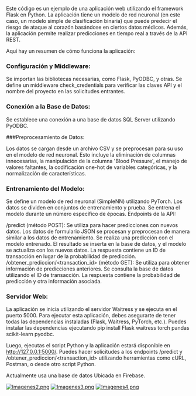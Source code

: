 Este código es un ejemplo de una aplicación web utilizando el framework Flask en Python. La aplicación tiene un modelo de red neuronal (en este caso, un modelo simple de clasificación binaria) que puede predecir el riesgo de ataque al corazón basándose en ciertos datos médicos. Además, la aplicación permite realizar predicciones en tiempo real a través de la API REST.

Aquí hay un resumen de cómo funciona la aplicación:

### Configuración y Middleware:

Se importan las bibliotecas necesarias, como Flask, PyODBC, y otras.
Se define un middleware check_credentials para verificar las claves API y el nombre del proyecto en las solicitudes entrantes.

### Conexión a la Base de Datos:

Se establece una conexión a una base de datos SQL Server utilizando PyODBC.

###Preprocesamiento de Datos:

Los datos se cargan desde un archivo CSV y se preprocesan para su uso en el modelo de red neuronal. Esto incluye la eliminación de columnas innecesarias, la manipulación de la columna 'Blood Pressure', el manejo de valores faltantes, la codificación one-hot de variables categóricas, y la normalización de características.

### Entrenamiento del Modelo:

Se define un modelo de red neuronal (SimpleNN) utilizando PyTorch.
Los datos se dividen en conjuntos de entrenamiento y prueba.
Se entrena el modelo durante un número específico de épocas.
Endpoints de la API:

/predict (método POST): Se utiliza para hacer predicciones con nuevos datos.
Los datos de formulario JSON se procesan y preprocesan de manera similar a los datos de entrenamiento.
Se realiza una predicción con el modelo entrenado.
El resultado se inserta en la base de datos, y el modelo se actualiza con los nuevos datos.
La respuesta contiene un ID de transacción en lugar de la probabilidad de predicción.
/obtener_prediccion/<transaction_id> (método GET): Se utiliza para obtener información de predicciones anteriores.
Se consulta la base de datos utilizando el ID de transacción.
La respuesta contiene la probabilidad de predicción y otra información asociada.

### Servidor Web:

La aplicación se inicia utilizando el servidor Waitress y se ejecuta en el puerto 5000.
Para ejecutar esta aplicación, debes asegurarte de tener todas las dependencias instaladas (Flask, Waitress, PyTorch, etc.). Puedes instalar las dependencias ejecutando pip install Flask waitress torch pandas scikit-learn pyodbc.

Luego, ejecutas el script Python y la aplicación estará disponible en http://127.0.0.1:5000/. Puedes hacer solicitudes a los endpoints /predict y /obtener_prediccion/<transaction_id> utilizando herramientas como cURL, Postman, o desde otro script Python.

Actualmente usa una base de datos Ubicada en Firebase.

[![Imagenes2.png](https://i.postimg.cc/cJCbjjZb/Imagenes2.png)](https://postimg.cc/67sc4M8r)
[![Imagenes3.png](https://i.postimg.cc/2jZPrPvp/Imagenes3.png)](https://postimg.cc/5jfPmKnp)
[![Imagenes4.png](https://i.postimg.cc/ZqQMhc5K/Imagenes4.png)](https://postimg.cc/yJFPm0Rw)

 
